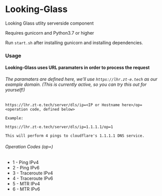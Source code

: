 # Looking-Glass
Looking Glass utlity serverside component

Requires gunicorn and Python3.7 or higher

Run ``start.sh`` after installing gunicorn and installing dependencies.

### Usage
#### Looking-Glass uses URL paramaters in order to process the request
###### The paramaters are defined here, we'll use `https://lhr.zt-e.tech` as our example domain. (This is currently active, so you can try this out for yourself!)

```
https://lhr.zt-e.tech/server/dls/ip=<IP or Hostname here>/op=<operation code, defined below>

Example:

https://lhr.zt-e.tech/server/dls/ip=1.1.1.1/op=1

This will perform 4 pings to cloudflare's 1.1.1.1 DNS service.
```
  
###### Operation Codes (op=)
 - 1 - Ping IPv4
 - 2 - Ping IPv6
 - 3 - Traceroute IPv4
 - 4 - Traceroute IPv6
 - 5 - MTR IPv4
 - 6 - MTR IPv6
